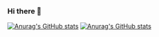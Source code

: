 ### Hi there 👋

[![Anurag's GitHub stats](https://github-readme-stats-git-masterrstaa-rickstaa.vercel.app/api/top-langs/?username=Mateusz-Peplinski&layout=compact&langs_count=12&hide_border=true&role=owner,collaborator&theme=onedark)](https://github.com/anuraghazra/github-readme-stats)
[![Anurag's GitHub stats](https://github-readme-stats.vercel.app/api?username=Mateusz-Peplinski&show_icons=true&theme=onedark)](https://github.com/anuraghazra/github-readme-stats)
